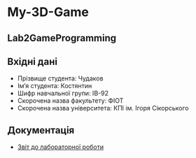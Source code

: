 # My-3D-Game

## Lab2GameProgramming

## Вхідні дані

- Прізвище студента: Чудаков
- Ім’я студента: Костянтин
- Шифр навчальної групи: ІВ-92
- Скорочена назва факультету: ФІОТ
- Скорочена назва університета: КПІ ім. Ігоря Сікорського

## Документація

- [Звіт до лабораторної роботи](/Docs/IV-92ChudakovLab2.pdf)
